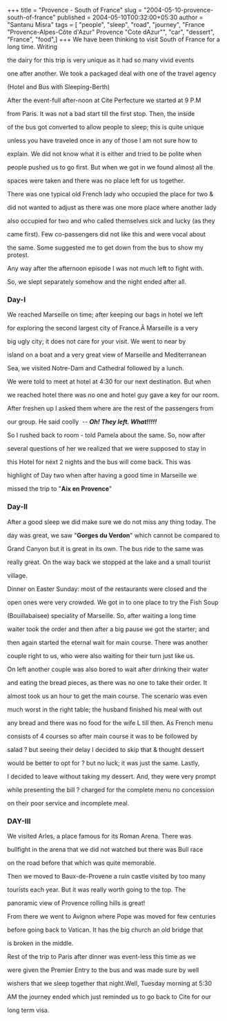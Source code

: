 +++
title = "Provence - South of France"
slug = "2004-05-10-provence-south-of-france"
published = 2004-05-10T00:32:00+05:30
author = "Santanu Misra"
tags = [ "people", "sleep", "road", "journey", "France \"Provence-Alpes-Côte d'Azur\" Provence \"Cote dAzur\"", "car", "dessert", "France", "food",]
+++
We have been thinking to visit South of France for a long time. Writing
the dairy for this trip is very unique as it had so many vivid events
one after another. We took a packaged deal with one of the travel agency
(Hotel and Bus with Sleeping-Berth)

  

After the event-full after-noon at Cite Perfecture we started at 9 P.M
from Paris. It was not a bad start till the first stop. Then, the inside
of the bus got converted to allow people to sleep; this is quite unique
unless you have traveled once in any of those I am not sure how to
explain. We did not know what it is either and tried to be polite when
people pushed us to go first. But when we got in we found almost all the
spaces were taken and there was no place left for us together.  

There was one typical old French lady who occupied the place for two &
did not wanted to adjust as there was one more place where another lady
also occupied for two and who called themselves sick and lucky (as they
came first). Few co-passengers did not like this and were vocal about
the same. Some suggested me to get down from the bus to show my protest.
Any way after the afternoon episode I was not much left to fight with.
So, we slept separately somehow and the night ended after all.

  

### Day-I

We reached Marseille on time; after keeping our bags in hotel we left
for exploring the second largest city of France.Â Marseille is a very
big ugly city; it does not care for your visit. We went to near by
island on a boat and a very great view of Marseille and Mediterranean
Sea, we visited Notre-Dam and Cathedral followed by a lunch.

  

We were told to meet at hotel at 4:30 for our next destination. But when
we reached hotel there was no one and hotel guy gave a key for our room.
After freshen up I asked them where are the rest of the passengers from
our group. He said coolly  -- ***Oh! They left. What!!!!!***

  

So I rushed back to room - told Pamela about the same. So, now after
several questions of her we realized that we were supposed to stay in
this Hotel for next 2 nights and the bus will come back. This was
highlight of Day two when after having a good time in Marseille we
missed the trip to "**Aix en Provence**"

  

### **Day-II**

After a good sleep we did make sure we do not miss any thing today. The
day was great, we saw "**Gorges du Verdon**" which cannot be compared to
Grand Canyon but it is great in its own. The bus ride to the same was
really great. On the way back we stopped at the lake and a small tourist
village.

  

Dinner on Easter Sunday: most of the restaurants were closed and the
open ones were very crowded. We got in to one place to try the Fish Soup
(Bouillabaisee) speciality of Marseille. So, after waiting a long time
waiter took the order and then after a big pause we got the starter; and
then again started the eternal wait for main course. There was another
couple right to us, who were also waiting for their turn just like us.
On left another couple was also bored to wait after drinking their water
and eating the bread pieces, as there was no one to take their order. It
almost took us an hour to get the main course. The scenario was even
much worst in the right table; the husband finished his meal with out
any bread and there was no food for the wife L till then. As French menu
consists of 4 courses so after main course it was to be followed by
salad ? but seeing their delay I decided to skip that & thought dessert
would be better to opt for ? but no luck; it was just the same. Lastly,
I decided to leave without taking my dessert. And, they were very prompt
while presenting the bill ? charged for the complete menu no concession
on their poor service and incomplete meal.

  

### DAY-III

  

We visited Arles, a place famous for its Roman Arena. There was
bullfight in the arena that we did not watched but there was Bull race
on the road before that which was quite memorable.

  

Then we moved to Baux-de-Provene a ruin castle visited by too many
tourists each year. But it was really worth going to the top. The
panoramic view of Provence rolling hills is great!  

From there we went to Avignon where Pope was moved for few centuries
before going back to Vatican. It has the big church an old bridge that
is broken in the middle.

  

Rest of the trip to Paris after dinner was event-less this time as we
were given the Premier Entry to the bus and was made sure by well
wishers that we sleep together that night.Well, Tuesday morning at 5:30
AM the journey ended which just reminded us to go back to Cite for our
long term visa.
